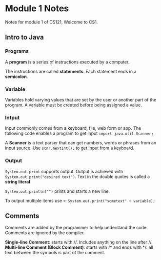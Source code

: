 # Module 1 Notes
Notes for module 1 of CS121, Welcome to CS1. 

## Intro to Java
### Programs
A **program** is a series of instructions executed by a computer.

The instructions are called **statements**. Each statement ends in a **semicolon**.

### Variable
Variables hold varying values that are set by the user or another part of the program. A variable must be created before being assigned a value.

### Intput
Input commonly comes from a keyboard, file, web form or app. The following code enables a program to get input `import java.util.Scanner;`

A **Scanner** is a text parser that can get numbers, words or phrases from an input source. Use `scnr.nextInt();` to get input from a keyboard.

### Output
`System.out.print` supports output. Output is achieved with `System.out.print("desired text")`. Text in the double quotes is called a **string literal**

`System.out.println("")` prints and starts a new line.

To output multiple items use `+`: `System.out.print("sometext" + variable);`

## Comments
Comments are added by the programmer to help understand the code. Comments are ignored by the compiler.

**Single-line Comment**: starts with //. Includes anything on the line after //.
**Multi-line Comment (Block Comment)**: starts with /* and ends with */. all text between the symbols is part of the comment. 
